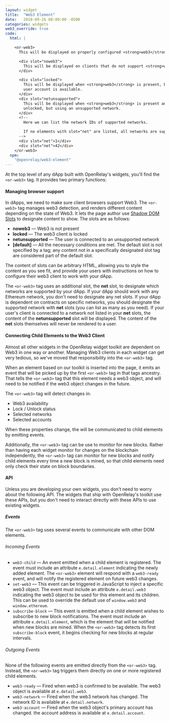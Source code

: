 ```yaml
---
layout: widget
title:  "Web3 Element"
date:   2018-09-26 08:00:00 -0500
categories: widgets
web3_override: true
code:
  html: |

    <or-web3>
      This will be displayed on properly configured <strong>web3</strong> clients.

      <div slot="noweb3">
        This will be displayed on clients that do not support <strong>web3</strong>
      </div>

      <div slot="locked">
        This will be displayed when <strong>web3</strong> is present, but no
        user account is available.
      </div>
      <div slot="netunsupported">
        This will be displayed when <strong>web3</strong> is present and
        unlocked, but using an unsupported network.
      </div>
      <!--
        Here we can list the network IDs of supported networks.

        If no elements with slot="net" are listed, all networks are supported
      -->
      <div slot="net">1</div>
      <div slot="net">42</div>
    </or-web3>
  npm:
    "@openrelay/web3-element"
---
```


At the top level of any dApp built with OpenRelay's widgets, you'll find the
`<or-web3>` tag. It provides two primary functions:

#### Managing browser support

In dApps, we need to make sure client browsers support Web3. The `<or-web3>`
tag manages web3 detection, and renders different content depending on the
state of Web3. It lets the page author use [Shadow DOM Slots](https://developer.mozilla.org/en-US/docs/Web/Web_Components/Using_templates_and_slots#Adding_flexibility_with_slots) to designate content to show. The slots are as follows:

* **noweb3** &mdash; Web3 is not present
* **locked** &mdash; The web3 client is locked
* **netunsupported** &mdash; The user is connected to an unsupported network
* **[default]** &mdash; All the necessary conditions are met. The default slot
  is not specified by a tag; any content not in a specifically designated slot
  tag are considered part of the default slot.

The content of slots can be arbitrary HTML, allowing you to style the content
as you see fit, and provide your users with instructions on how to configure
their web3 client to work with your dApp.

The `<or-web3>` tag uses an additional slot, the **net** slot, to designate
which networks are supported by your dApp. If your dApp should work with any
Ethereum network, you don't need to designate any net slots. If your dApp is
dependent on contracts on specific networks, you should designate the supported
network with **net** slots (you can list as many as you need). If your user's
client is connected to a network not listed in your **net** slots, the content
of the **netunsupported** slot will be displayed. The content of the **net**
slots themselves will never be rendered to a user.

#### Connecting Child Elements to the Web3 Client

Almost all other widgets in the OpenRelay widget toolkit are dependent on Web3
in one way or another. Managing Web3 clients in each widget can get very
tedious, so we've moved that responsibility into the `<or-web3>` tag.

When an element based on our toolkit is inserted into the page, it emits an
event that will be picked up by the first `<or-web3>` tag in that tags
ancestry. That tells the `<or-web3>` tag that this element needs a web3 object,
and will need to be notified if the web3 object changes in the future.

The `<or-web3>` tag will detect changes in:

* Web3 availability
* Lock / Unlock status
* Selected networks
* Selected accounts

When these properties change, the will be communicated to child elements by
emitting events.

Additionally, the `<or-web3>` tag can be use to monitor for new blocks. Rather
than having each widget monitor for changes on the blockchain independently,
the `<or-web3>` tag can monitor for new blocks and notify child elements every
time a new block is mined, so that child elements need only check their state
on block boundaries.

#### API

Unless you are developing your own widgets, you don't need to worry about the
following API. The widgets that ship with OpenRelay's toolkit use these APIs,
but you don't need to interact directly with these APIs to use existing
widgets.


##### Events

The `<or-web3>` tag uses several events to communicate with other DOM elements.

###### Incoming Events

* `web3-child` &mdash; An event emitted when a child element is registered. The
  event must include an attribute `e.detail.element` indicating the newly added
  element. The `<or-web3>` element will respond with a `web3-ready` event, and
  will notify the registered element on future web3 changes.
* `set-web3` &mdash; This event can be triggered in JavaScript to inject a
  specific web3 object. The event must include an attribute `e.detail.web3`
  indicating the web3 object to be used for this element and its children. This
  can be used to override the default use of `window.web3` and
  `window.ethereum`.
* `subscribe-block` &mdash; This event is emitted when a child element wishes
  to subscribe to new block notifications. The event must include an attribute
  `e.detail.element`, which is the element that will be notified when new
  blocks are mined. When the `<or-web3>` tag detects its first
  `subscribe-block` event, it begins checking for new blocks at regular
  intervals.

###### Outgoing Events

None of the following events are emitted directly from the `<or-web3>` tag.
Instead, the `<or-web3>` tag triggers them directly on one or more registered
child elements.

* `web3-ready` &mdash; Fired when web3 is confirmed to be available. The web3
  object is available at `e.detail.web3`.
* `web3-network` &mdash; Fired when the web3 network has changed. The network
  ID is available at `e.detail.network`.
* `web3-account` &mdash; Fired when the web3 object's primary account has
  changed. the account address is available at `e.detail.account`.
